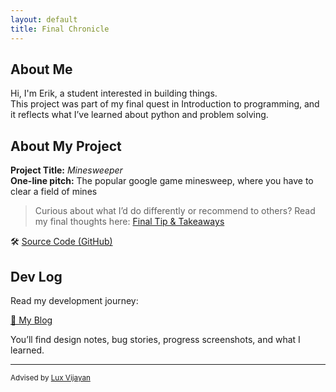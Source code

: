 ```yaml
---
layout: default
title: Final Chronicle
---
```


## About Me

Hi, I'm Erik, a student interested in building things.  
This project was part of my final quest in Introduction to programming, and it reflects what I’ve learned about python and problem solving.

## About My Project

**Project Title:** *Minesweeper*   
**One-line pitch:** The popular google game minesweep, where you have to clear a field of mines

> Curious about what I’d do differently or recommend to others? Read my final thoughts here: [Final Tip & Takeaways](_posts/2025-05-23-tip.md)

🛠️ [Source Code (GitHub)](https://github.com/EFlagstick/minesweeper)  

## Dev Log

Read my development journey:  

[📝 My Blog](blog.html)

You’ll find design notes, bug stories, progress screenshots, and what I learned.

---

<small>Advised by [Lux Vijayan](mailto:laxmiv2@illinois.edu)</small>
